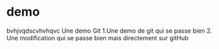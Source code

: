 # demo
bvhjvqdscvhvhqvc
Une demo Git
1.Une demo de git qui se passe bien
2. Une modification qui se passe bien mais directement sur gitHub
